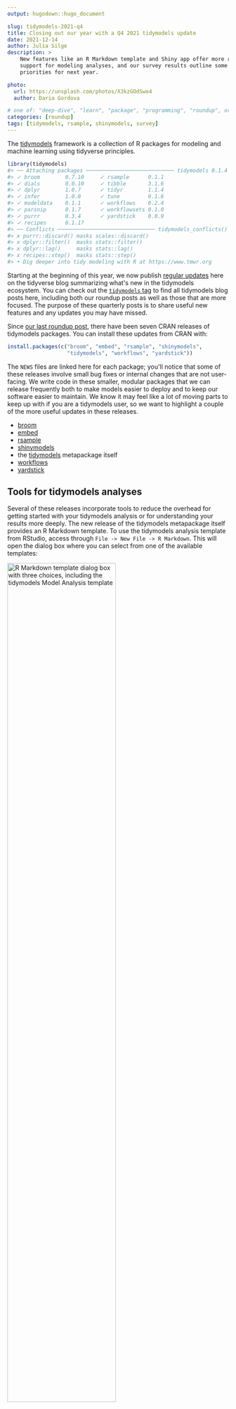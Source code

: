 ```yaml
---
output: hugodown::hugo_document

slug: tidymodels-2021-q4
title: Closing out our year with a Q4 2021 tidymodels update
date: 2021-12-14
author: Julia Silge
description: >
    New features like an R Markdown template and Shiny app offer more robust
    support for modeling analyses, and our survey results outline some 
    priorities for next year.

photo:
  url: https://unsplash.com/photos/X3kzGOdSwo4
  author: Daria Gordova

# one of: "deep-dive", "learn", "package", "programming", "roundup", or "other"
categories: [roundup] 
tags: [tidymodels, rsample, shinymodels, survey]
---
```


<!--
TODO:
* [ ] Look over / edit the post's title in the yaml
* [ ] Edit (or delete) the description; note this appears in the Twitter card
* [ ] Pick category and tags (see existing with `hugodown::tidy_show_meta()`)
* [ ] Find photo & update yaml metadata
* [ ] Create `thumbnail-sq.jpg`; height and width should be equal
* [ ] Create `thumbnail-wd.jpg`; width should be >5x height
* [ ] `hugodown::use_tidy_thumbnails()`
* [ ] Add intro sentence, e.g. the standard tagline for the package
* [ ] `usethis::use_tidy_thanks()`
-->



The [tidymodels](https://www.tidymodels.org/) framework is a collection of R packages for modeling and machine learning using tidyverse principles. 


```r
library(tidymodels)
#> ── Attaching packages ──────────────────────────── tidymodels 0.1.4 ──
#> ✓ broom        0.7.10     ✓ rsample      0.1.1 
#> ✓ dials        0.0.10     ✓ tibble       3.1.6 
#> ✓ dplyr        1.0.7      ✓ tidyr        1.1.4 
#> ✓ infer        1.0.0      ✓ tune         0.1.6 
#> ✓ modeldata    0.1.1      ✓ workflows    0.2.4 
#> ✓ parsnip      0.1.7      ✓ workflowsets 0.1.0 
#> ✓ purrr        0.3.4      ✓ yardstick    0.0.9 
#> ✓ recipes      0.1.17
#> ── Conflicts ─────────────────────────────── tidymodels_conflicts() ──
#> x purrr::discard() masks scales::discard()
#> x dplyr::filter()  masks stats::filter()
#> x dplyr::lag()     masks stats::lag()
#> x recipes::step()  masks stats::step()
#> • Dig deeper into tidy modeling with R at https://www.tmwr.org
```

Starting at the beginning of this year, we now publish [regular updates](https://www.tidyverse.org/categories/roundup/) here on the tidyverse blog summarizing what's new in the tidymodels ecosystem. You can check out the [`tidymodels` tag](https://www.tidyverse.org/tags/tidymodels/) to find all tidymodels blog posts here, including both our roundup posts as well as those that are more focused. The purpose of these quarterly posts is to share useful new features and any updates you may have missed.

Since [our last roundup post](https://www.tidyverse.org/blog/2021/09/tidymodels-2021-q3/), there have been seven CRAN releases of tidymodels packages. You can install these updates from CRAN with:


```r
install.packages(c("broom", "embed", "rsample", "shinymodels",
                   "tidymodels", "workflows", "yardstick"))
```

The `NEWS` files are linked here for each package; you'll notice that some of these releases involve small bug fixes or internal changes that are not user-facing. We write code in these smaller, modular packages that we can release frequently both to make models easier to deploy and to keep our software easier to maintain. We know it may feel like a lot of moving parts to keep up with if you are a tidymodels user, so we want to highlight a couple of the more useful updates in these releases.

- [broom](https://broom.tidymodels.org/news/index.html#broom-0-7-10-2021-10-31)
- [embed](https://embed.tidymodels.org/news/index.html#embed-015)
- [rsample](https://rsample.tidymodels.org/news/index.html#rsample-011)
- [shinymodels](https://shinymodels.tidymodels.org/news/index.html#shinymodels-010)
- the [tidymodels](https://tidymodels.tidymodels.org/news/index.html#tidymodels-0-1-4-2021-10-01) metapackage itself
- [workflows](https://workflows.tidymodels.org/news/index.html#workflows-0-2-4-2021-10-12)
- [yardstick](https://yardstick.tidymodels.org/news/index.html#yardstick-0-0-9-2021-11-22)

## Tools for tidymodels analyses

Several of these releases incorporate tools to reduce the overhead for getting started with your tidymodels analysis or for understanding your results more deeply. The new release of the tidymodels metapackage itself provides an R Markdown template. To use the tidymodels analysis template from RStudio, access through `File -> New File -> R Markdown`. This will open the dialog box where you can select from one of the available templates:

<img src="figure/tidymodels-template.png" title="R Markdown template dialog box with three choices, including the tidymodels Model Analysis template" alt="R Markdown template dialog box with three choices, including the tidymodels Model Analysis template" width="70%" />


If you are not using RStudio, you'll also need to install [Pandoc](https://pandoc.org). Then, use the `rmarkdown::draft()` function to create the model card:

```r
rmarkdown::draft(
    "my_model_analysis.Rmd", 
    template = "model-analysis", 
    package = "tidymodels"
)
```

This template offers an opinionated guide on how to structure a basic modeling analysis from exploratory data analysis through evaluating your models. Your individual modeling analysis may require you to add to, subtract from, or otherwise change this structure, but you can consider this a general framework to start from.

This quarter, the package [shinymodels](https://shinymodels.tidymodels.org/) had its first CRAN release. This package was the focus of our tidymodels summer intern [Shisham Adhikari](https://www.shishamad.com/posts/how-i-got-my-rstudio-internship/) in 2021, and it provides support for launching a Shiny app to interactively explore tuning or resampling results.

![Screenshot of shinymodels app exploring a regression model](https://raw.githubusercontent.com/tidymodels/shinymodels/main/man/figures/example.png)

## Make your own rsample split objects

The data resampling infrastructure provided by the [rsample](https://rsample.tidymodels.org/) package has always worked well when you start off with a dataset to split into training and testing. However, we heard from users that in some situations they have training and testing sets determined by other processes, or need to create their data split using more complex conditions. The latest release of rsample provides more fluent and flexible support for custom `rsplit` creation that sets you up for the rest of your tidymodels analysis. For example, you can create a split object from two dataframes.


```r
library(gapminder)

year_split <-
  make_splits(
    gapminder %>% filter(year <= 2000),
    gapminder %>% filter(year > 2000)
  )

year_split
#> <Analysis/Assess/Total>
#> <1420/284/1704>
testing(year_split)
#> # A tibble: 284 × 6
#>    country     continent  year lifeExp      pop gdpPercap
#>    <fct>       <fct>     <int>   <dbl>    <int>     <dbl>
#>  1 Afghanistan Asia       2002    42.1 25268405      727.
#>  2 Afghanistan Asia       2007    43.8 31889923      975.
#>  3 Albania     Europe     2002    75.7  3508512     4604.
#>  4 Albania     Europe     2007    76.4  3600523     5937.
#>  5 Algeria     Africa     2002    71.0 31287142     5288.
#>  6 Algeria     Africa     2007    72.3 33333216     6223.
#>  7 Angola      Africa     2002    41.0 10866106     2773.
#>  8 Angola      Africa     2007    42.7 12420476     4797.
#>  9 Argentina   Americas   2002    74.3 38331121     8798.
#> 10 Argentina   Americas   2007    75.3 40301927    12779.
#> # … with 274 more rows
```

You can alternatively [create a split using a list of indices](https://rsample.tidymodels.org/reference/make_splits.html); this `make_splits()` flexibility is good for when the defaults in `initial_split()` and `initial_time_split()` are not appropriate. We also added a [new function `validation_time_split()`](https://rsample.tidymodels.org/reference/validation_split.html) to create a single validation resample, much like `validation_split()`, but taking the first `prop` samples for training.

## Survey says...

This fall, we [launched our second tidymodels survey](https://www.tidyverse.org/blog/2021/10/tidymodels-2022-survey/) to gather community input on our priorities for 2022. Thank you so much to everyone who shared their opinion! Over 600 people completed the survey, a significant increase from last year, and the top three requested features overall are:

- **Supervised feature selection:** This includes basic supervised filtering methods as well as techniques such as recursive feature elimination.

- **Model fairness analysis and metrics:** Techniques to measure if there are biases in model predictions that treat groups or individuals unfairly.

- **Post modeling probability calibration:** Methods to characterize (and correct) probability predictions to make sure that probability estimates reflect the observed event rate(s).

You can also [check out our full analysis of the survey results](https://colorado.rstudio.com/rsc/tidymodels-priorities-2022/).

![Bar chart broken out by role showing that all groups (students, academics, industry, hobbyists) rate supervised feature selection highest](figure/survey-results.svg)

## Acknowledgements

We’d like to extend our thanks to all of the contributors who helped make these releases during Q4 possible!

- broom: [&#x0040;gjones1219](https://github.com/gjones1219), [&#x0040;gravesti](https://github.com/gravesti), [&#x0040;gregmacfarlane](https://github.com/gregmacfarlane), [&#x0040;ilapros](https://github.com/ilapros), [&#x0040;jamesrrae](https://github.com/jamesrrae), [&#x0040;juliasilge](https://github.com/juliasilge), [&#x0040;lcgodoy](https://github.com/lcgodoy), [&#x0040;RobBinS83](https://github.com/RobBinS83), [&#x0040;simonpcouch](https://github.com/simonpcouch), [&#x0040;statzhero](https://github.com/statzhero), [&#x0040;vincentarelbundock](https://github.com/vincentarelbundock), and [&#x0040;wviechtb](https://github.com/wviechtb)

- embed: [&#x0040;EmilHvitfeldt](https://github.com/EmilHvitfeldt), [&#x0040;jlmelville](https://github.com/jlmelville), [&#x0040;juliasilge](https://github.com/juliasilge), and [&#x0040;topepo](https://github.com/topepo)

- rsample: [&#x0040;EmilHvitfeldt](https://github.com/EmilHvitfeldt), [&#x0040;jmgirard](https://github.com/jmgirard), [&#x0040;juliasilge](https://github.com/juliasilge), [&#x0040;mmp3](https://github.com/mmp3), and [&#x0040;Shafi2016](https://github.com/Shafi2016)

- shinymodels: [&#x0040;romainfrancois](https://github.com/romainfrancois), and [&#x0040;topepo](https://github.com/topepo)

- tidymodels: [&#x0040;agronomofiorentini](https://github.com/agronomofiorentini), [&#x0040;AshleyHenry15](https://github.com/AshleyHenry15), and [&#x0040;topepo](https://github.com/topepo)

- workflows: [&#x0040;DavisVaughan](https://github.com/DavisVaughan), [&#x0040;dkgaraujo](https://github.com/dkgaraujo), [&#x0040;hfrick](https://github.com/hfrick), and [&#x0040;juliasilge](https://github.com/juliasilge)

- yardstick: [&#x0040;DavisVaughan](https://github.com/DavisVaughan), [&#x0040;joeycouse](https://github.com/joeycouse), [&#x0040;juliasilge](https://github.com/juliasilge), [&#x0040;mattwarkentin](https://github.com/mattwarkentin), [&#x0040;romainfrancois](https://github.com/romainfrancois), and [&#x0040;topepo](https://github.com/topepo)

